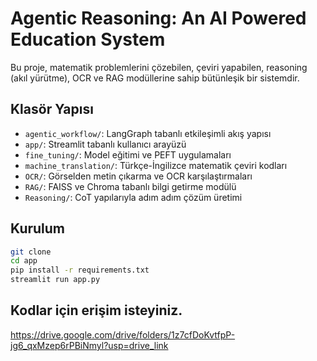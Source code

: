 # Agentic Reasoning: An AI Powered Education System


Bu proje, matematik problemlerini çözebilen, çeviri yapabilen, reasoning (akıl yürütme), OCR ve RAG modüllerine sahip bütünleşik bir sistemdir. 

## Klasör Yapısı

- `agentic_workflow/`: LangGraph tabanlı etkileşimli akış yapısı
- `app/`: Streamlit tabanlı kullanıcı arayüzü
- `fine_tuning/`: Model eğitimi ve PEFT uygulamaları
- `machine_translation/`: Türkçe-İngilizce matematik çeviri kodları
- `OCR/`: Görselden metin çıkarma ve OCR karşılaştırmaları
- `RAG/`: FAISS ve Chroma tabanlı bilgi getirme modülü
- `Reasoning/`: CoT yapılarıyla adım adım çözüm üretimi

## Kurulum

```bash
git clone 
cd app
pip install -r requirements.txt
streamlit run app.py
```
## Kodlar için erişim isteyiniz.
https://drive.google.com/drive/folders/1z7cfDoKvtfpP-jg6_qxMzep6rPBiNmyl?usp=drive_link
